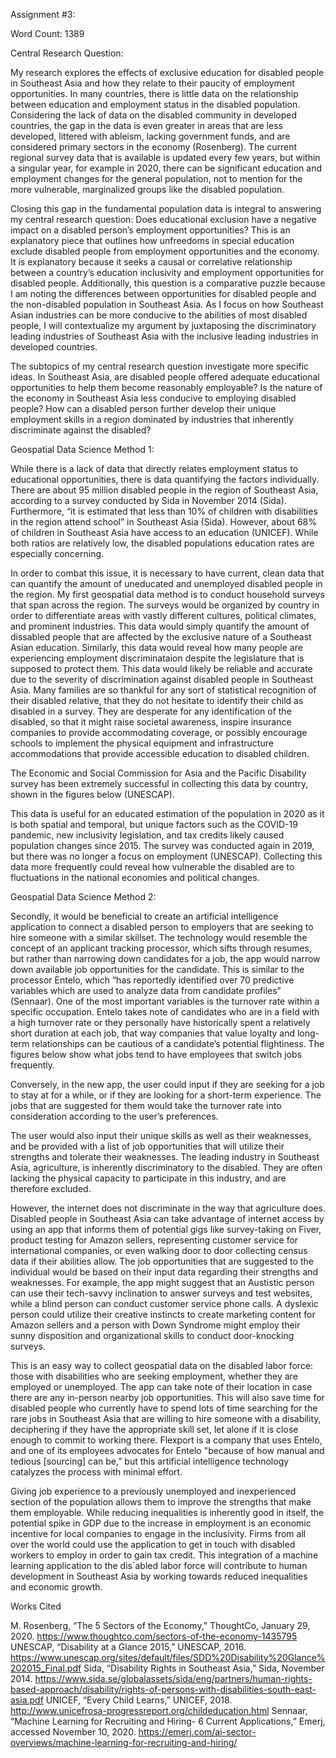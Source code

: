 Assignment #3:

Word Count: 1389


Central Research Question: 

My research explores the effects of exclusive education for disabled people in Southeast Asia and how they relate to their paucity of employment opportunities. In many countries, there is little data on the relationship between education and employment status in the disabled population. Considering the lack of data on the disabled community in developed countries, the gap in the data is even greater in areas that are less developed, littered with ableism, lacking government funds, and are considered primary sectors in the economy (Rosenberg). The current regional survey data that is available is updated every few years, but within a singular year, for example in 2020, there can be significant education and employment changes for the general population, not to mention for the more vulnerable, marginalized groups like the disabled population.

Closing this gap in the fundamental population data is integral to answering my central research question: Does educational exclusion have a negative impact on a disabled person’s employment opportunities? This is an explanatory piece that outlines how unfreedoms in special education exclude disabled people from employment opportunities and the economy. It is explanatory because it seeks a causal or correlative relationship between a country’s education inclusivity and employment opportunities for disabled people. Additionally, this question is a comparative puzzle because I am noting the differences between opportunities for disabled people and the non-disabled population in Southeast Asia. As I focus on how Southeast Asian industries can be more conducive to the abilities of most disabled people, I will contextualize my argument by juxtaposing the discriminatory leading industries of Southeast Asia with the inclusive leading industries in developed countries.

The subtopics of my central research question investigate more specific ideas. In Southeast Asia, are disabled people offered adequate educational opportunities to help them become reasonably employable? Is the nature of the economy in Southeast Asia less conducive to employing disabled people? How can a disabled person further develop their unique employment skills in a region dominated by industries that inherently discriminate against the disabled?

Geospatial Data Science Method 1:

While there is a lack of data that directly relates employment status to educational opportunities, there is data quantifying the factors individually. There are about 95 million disabled people in the region of Southeast Asia, according to a survey conducted by Sida in November 2014 (Sida). Furthermore, “it is estimated that less than 10% of children with disabilities in the region attend school” in Southeast Asia (Sida). However, about 68% of children in Southeast Asia have access to an education (UNICEF). While both ratios are relatively low, the disabled populations education rates are especially concerning.

In order to combat this issue, it is necessary to have current, clean data that can quantify the amount of uneducated and unemployed disabled people in the region. My first geospatial data method is to conduct household surveys that span across the region. The surveys would be organized by country in order to differentiate areas with vastly different cultures, political climates, and prominent industries. This data would simply quantify the amount of dissabled people that are affected by the exclusive nature of a Southeast Asian education. Similarly, this data would reveal how many people are experiencing employment discriminataion despite the legislature that is supposed to protect them. This data would likely be reliable and accurate due to the severity of discrimination against disabled people in Southeast Asia. Many families are so thankful for any sort of statistical recognition of their disabled relative, that they do not hesitate to identify their child as disabled in a survey. They are desperate for any identification of the disabled, so that it might raise societal awareness, inspire insurance companies to provide accommodating coverage, or possibly encourage schools to implement the physical equipment and infrastructure accommodations that provide accessible education to disabled children.

The Economic and Social Commission for Asia and the Pacific Disability survey has been extremely successful in collecting this data by country, shown in the figures below (UNESCAP). 

This data is useful for an educated estimation of the population in 2020 as it is both spatial and temporal, but unique factors such as the COVID-19 pandemic, new inclusivity legislation, and tax credits likely caused population changes since 2015. The survey was conducted again in 2019, but there was no longer a focus on employment (UNESCAP). Collecting this data more frequently could reveal how vulnerable the disabled are to fluctuations in the national economies and political changes.

Geospatial Data Science Method 2:

Secondly, it would be beneficial to create an artificial intelligence application to connect a disabled person to employers that are seeking to hire someone with a similar skillset. The technology would resemble the concept of an applicant tracking processor, which sifts through resumes, but rather than narrowing down candidates for a job, the app would narrow down available job opportunities for the candidate. This is similar to the processor Entelo, which “has reportedly identified over 70 predictive variables which are used to analyze data from candidate profiles” (Sennaar). One of the most important variables is the turnover rate within a specific occupation. Entelo takes note of candidates who are in a field with a high turnover rate or they personally have historically spent a relatively short duration at each job, that way companies that value loyalty and long-term relationships can be cautious of a candidate’s potential flightiness. The figures below show what jobs tend to have employees that switch jobs frequently. 

Conversely, in the new app, the user could input if they are seeking for a job to stay at for a while, or if they are looking for a short-term experience. The jobs that are suggested for them would take the turnover rate into consideration according to the user’s preferences.

The user would also input their unique skills as well as their weaknesses, and be provided with a list of job opportunities that will utilize their strengths and tolerate their weaknesses. The leading industry in Southeast Asia, agriculture, is inherently discriminatory to the disabled. They are often lacking the physical capacity to participate in this industry,  and are therefore excluded.

However, the internet does not discriminate in the way that agriculture does. Disabled people in Southeast Asia can take advantage of internet access by using an app that informs them of potential gigs like survey-taking on Fiver, product testing for Amazon sellers, representing customer service for international companies, or even walking door to door collecting census data if their abilities allow. The job opportunities that are suggested to the individual would be based on their input data regarding their strengths and weaknesses. For example, the app might suggest that an Austistic person can use their tech-savvy inclination to answer surveys and test websites, while a blind person can conduct customer service phone calls. A dyslexic person could utilize their creative instincts to create marketing content for Amazon sellers and a person with Down Syndrome might employ their sunny disposition and organizational skills to conduct door-knocking surveys.

This is an easy way to collect geospatial data on the disabled labor force: those with disabilities who are seeking employment, whether they are employed or unemployed. The app can take note of their location in case there are any in-person nearby job opportunities. This will also save time for disabled people who currently have to spend lots of time searching for the rare jobs in Southeast Asia that are willing to hire someone with a disability, deciphering if they have the appropriate skill set, let alone if it is close enough to commit to working there. Flexport is a company that uses Entelo, and one of its employees advocates for Entelo "because of how manual and tedious [sourcing] can be,” but this artificial intelligence technology catalyzes the process with minimal effort.

Giving job experience to a previously unemployed and inexperienced section of the population allows them to improve the strengths that make them employable. While reducing inequalities is inherently good in itself, the potential spike in GDP due to the increase in employment is an economic incentive for local companies to engage in the inclusivity. Firms from all over the world could use the application to get in touch with disabled workers to employ in order to gain tax credit. This integration of a machine learning application to the dis`abled labor force will contribute to human development in Southeast Asia by working towards reduced inequalities and economic growth.




Works Cited

M. Rosenberg, “The 5 Sectors of the Economy,” ThoughtCo, January 29, 2020. https://www.thoughtco.com/sectors-of-the-economy-1435795
UNESCAP, “Disability at a Glance 2015,” UNESCAP, 2016.
https://www.unescap.org/sites/default/files/SDD%20Disability%20Glance%202015_Final.pdf
Sida, “Disability Rights in Southeast Asia,” Sida, November 2014. https://www.sida.se/globalassets/sida/eng/partners/human-rights-based-approach/disability/rights-of-persons-with-disabilities-south-east-asia.pdf
UNICEF, “Every Child Learns,” UNICEF, 2018.
http://www.unicefrosa-progressreport.org/childeducation.html
Sennaar, “Machine Learning for Recruiting and Hiring- 6 Current Applications,” Emerj, accessed November 10, 2020.
https://emerj.com/ai-sector-overviews/machine-learning-for-recruiting-and-hiring/
